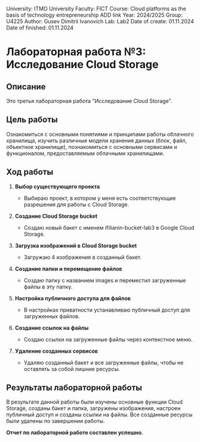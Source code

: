 University: ITMO University Faculty: FICT Course: Cloud platforms as the basis of technology entrepreneurship ADD link Year: 2024/2025 Group: U4225 Author: Gusev Dimitrii Ivanovich Lab: Lab2 Date of create: 01.11.2024 Date of finished: 01.11.2024

# Лабораторная работа №3: Исследование Cloud Storage

## Описание
Это третья лабораторная работа "Исследование Cloud Storage".

## Цель работы
Ознакомиться с основными понятиями и принципами работы облачного хранилища, изучить различные модели хранения данных (блок, файл, объектное хранилище), познакомиться с основными сервисами и функционалом, предоставляемым облачными хранилищами.

## Ход работы

1. **Выбор существующего проекта**
   - Выбираю проект, в котором у меня есть соответствующие разрешения для работы с Cloud Storage.

2. **Создание Cloud Storage bucket**
   - Создаю новый бакет с именем ifilianin-bucket-lab3 в Google Cloud Storage.
   

3. **Загрузка изображений в Cloud Storage bucket**
   - Загружаю 4 изображения в созданный бакет.
   

4. **Создание папки и перемещение файлов**
   - Создаю папку с названием images и переместил загруженные файлы в эту папку.
   

5. **Настройка публичного доступа для файлов**
   - В настройках приватности устанавливаю публичный доступ для загруженных файлов.

6. **Создание ссылок на файлы**
   - Создаю ссылки на загруженные файлы через контекстное меню.

7. **Удаление созданных сервисов**
   - Удаляю созданный бакет и все загруженные файлы, чтобы не оставлять за собой лишние ресурсы.

## Результаты лабораторной работы
В результате данной работы были изучены основные функции Cloud Storage, созданы бакет и папка, загружены изображения, настроен публичный доступ и созданы ссылки на файлы. Все созданные ресурсы были удалены по завершении работы.

**Отчет по лабораторной работе составлен успешно.**

